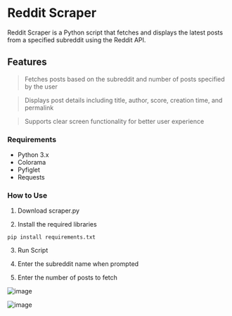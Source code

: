 # Reddit Scraper

Reddit Scraper is a Python script that fetches and displays the latest posts from a specified subreddit using the Reddit API.

## Features

> Fetches posts based on the subreddit and number of posts specified by the user

> Displays post details including title, author, score, creation time, and permalink

> Supports clear screen functionality for better user experience

### Requirements

- Python 3.x
- Colorama
- Pyfiglet
- Requests

### How to Use

1. Download scraper.py

2. Install the required libraries
```
pip install requirements.txt
```

3. Run Script

4. Enter the subreddit name when prompted

5. Enter the number of posts to fetch

![image](https://github.com/Cr0mb/Reddit-Scraper/assets/137664526/70002853-2b6c-477a-a064-e7281d510e88)

![image](https://github.com/Cr0mb/Reddit-Scraper/assets/137664526/5ae8b2f6-d2d2-4a6d-bddd-e4b9906702a4)

